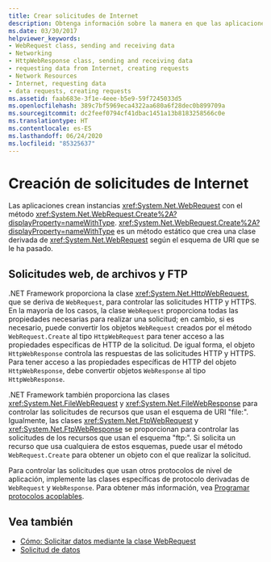 ```yaml
---
title: Crear solicitudes de Internet
description: Obtenga información sobre la manera en que las aplicaciones crean instancias de WebRequest con el método WebRequest.Create. Este método crea una clase derivada basada en el esquema de URI que se le ha pasado.
ms.date: 03/30/2017
helpviewer_keywords:
- WebRequest class, sending and receiving data
- Networking
- HttpWebResponse class, sending and receiving data
- requesting data from Internet, creating requests
- Network Resources
- Internet, requesting data
- data requests, creating requests
ms.assetid: faab683e-3f1e-4eee-b5e9-59f7245033d5
ms.openlocfilehash: 389c7bf5969eca4322aa680a6f28dec0b899709a
ms.sourcegitcommit: dc2feef0794cf41dbac1451a13b8183258566c0e
ms.translationtype: HT
ms.contentlocale: es-ES
ms.lasthandoff: 06/24/2020
ms.locfileid: "85325637"
---
```

# <a name="create-internet-requests"></a>Creación de solicitudes de Internet

Las aplicaciones crean instancias <xref:System.Net.WebRequest> con el método <xref:System.Net.WebRequest.Create%2A?displayProperty=nameWithType>. <xref:System.Net.WebRequest.Create%2A?displayProperty=nameWithType> es un método estático que crea una clase derivada de <xref:System.Net.WebRequest> según el esquema de URI que se le ha pasado.  
  
## <a name="web-file-and-ftp-requests"></a>Solicitudes web, de archivos y FTP

.NET Framework proporciona la clase <xref:System.Net.HttpWebRequest>, que se deriva de `WebRequest`, para controlar las solicitudes HTTP y HTTPS. En la mayoría de los casos, la clase `WebRequest` proporciona todas las propiedades necesarias para realizar una solicitud; en cambio, si es necesario, puede convertir los objetos `WebRequest` creados por el método `WebRequest.Create` al tipo `HttpWebRequest` para tener acceso a las propiedades específicas de HTTP de la solicitud. De igual forma, el objeto `HttpWebResponse` controla las respuestas de las solicitudes HTTP y HTTPS. Para tener acceso a las propiedades específicas de HTTP del objeto `HttpWebResponse`, debe convertir objetos `WebResponse` al tipo `HttpWebResponse`.  
  
.NET Framework también proporciona las clases <xref:System.Net.FileWebRequest> y <xref:System.Net.FileWebResponse> para controlar las solicitudes de recursos que usan el esquema de URI "file:". Igualmente, las clases <xref:System.Net.FtpWebRequest> y <xref:System.Net.FtpWebResponse> se proporcionan para controlar las solicitudes de los recursos que usan el esquema "ftp:". Si solicita un recurso que usa cualquiera de estos esquemas, puede usar el método `WebRequest.Create` para obtener un objeto con el que realizar la solicitud.  
  
Para controlar las solicitudes que usan otros protocolos de nivel de aplicación, implemente las clases específicas de protocolo derivadas de `WebRequest` y `WebResponse`. Para obtener más información, vea [Programar protocolos acoplables](programming-pluggable-protocols.md).  
  
## <a name="see-also"></a>Vea también

- [Cómo: Solicitar datos mediante la clase WebRequest](how-to-request-data-using-the-webrequest-class.md)
- [Solicitud de datos](requesting-data.md)
